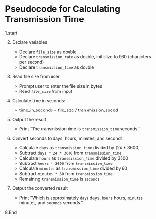  # Pseudocode for Calculating Transmission Time
  1.start

2. Declare variables
     - Declare `file_size` as double
     - Declare `transmission_rate` as double, initialize to 960 (characters per second)
     - Declare `transmission_time` as double

3. Read file size from user
      - Prompt user to enter the file size in bytes
      - Read `file_size` from input
  
4. Calculate time in seconds:
      - time_in_seconds = file_size / transmission_speed

5. Output the result
      - Print "The transmission time is `transmission_time` seconds."

6. Convert seconds to days, hours, minutes, and seconds
     - Calculate `days` as `transmission_time` divided by (24 * 3600)
     - Subtract `days * 24 * 3600` from `transmission_time`
     - Calculate `hours` as `transmission_time` divided by 3600
     - Subtract `hours * 3600` from `transmission_time`
     - Calculate `minutes` as `transmission_time` divided by 60
     - Subtract `minutes * 60` from `transmission_time`
     - Remaining `transmission_time` is `seconds`

7. Output the converted result
      - Print "Which is approximately `days` days, `hours` hours, `minutes` minutes, and `seconds` seconds."


8.End
